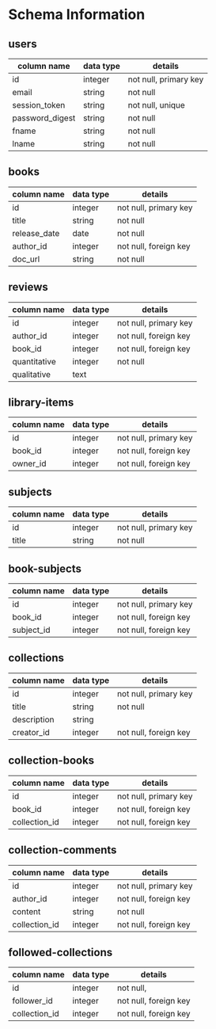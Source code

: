 # Schema Information

## users
column name    | data type | details
---------------|-----------|--------
id             | integer   | not null, primary key
email          | string    | not null
session_token  | string    | not null, unique
password_digest| string    | not null
fname          | string    | not null
lname          | string    | not null

## books
column name | data type | details
------------|-----------|--------
id          | integer   | not null, primary key
title       | string    | not null
release_date| date      | not null
author_id   | integer   | not null, foreign key
doc_url     | string    | not null

## reviews
column name | data type | details
------------|-----------|--------
id          | integer   | not null, primary key
author_id   | integer   | not null, foreign key
book_id     | integer   | not null, foreign key
quantitative| integer   | not null
qualitative | text      |

## library-items
column name | data type | details
------------|-----------|--------
id          | integer   | not null, primary key
book_id     | integer   | not null, foreign key
owner_id    | integer   | not null, foreign key

## subjects
column name | data type | details
------------|-----------|--------
id          | integer   | not null, primary key
title       | string    | not null

## book-subjects
column name | data type | details
------------|-----------|--------
id          | integer   | not null, primary key
book_id     | integer   | not null, foreign key
subject_id  | integer   | not null, foreign key

## collections
column name | data type | details
------------|-----------|--------
id          | integer   | not null, primary key
title       | string    | not null
description | string    |
creator_id  | integer   | not null, foreign key

## collection-books
column name  | data type | details
-------------|-----------|--------
id           | integer   | not null, primary key
book_id      | integer   | not null, foreign key
collection_id| integer   | not null, foreign key

## collection-comments
column name  | data type | details
-------------|-----------|--------
id           | integer   | not null, primary key
author_id    | integer   | not null, foreign key
content      | string    | not null
collection_id| integer   | not null, foreign key

## followed-collections
column name  | data type | details
-------------|-----------|--------
id           | integer   | not null,
follower_id  | integer   | not null, foreign key
collection_id| integer   | not null, foreign key
